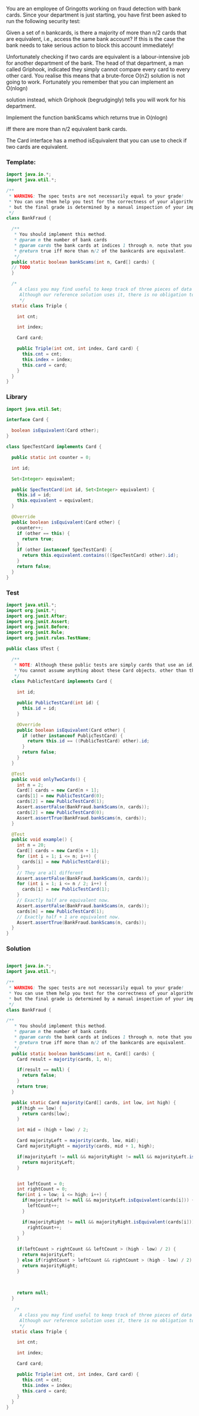 You are an employee of Gringotts working on fraud detection with bank cards.
Since your department is just starting, you have first been asked to run the following security test:

Given a set of n bankcards, is there a majority of more than n/2 cards that are equivalent, i.e., access the same bank account?
If this is the case the bank needs to take serious action to block this account immediately!

Unfortunately checking if two cards are equivalent is a labour-intensive job for another department of the bank.
The head of that department, a man called Griphook, indicated they simply cannot compare every card to every other card.
You realise this means that a brute-force O(n2)
solution is not going to work.
Fortunately you remember that you can implement an O(nlogn)

solution instead, which Griphook (begrudgingly) tells you will work for his department.

Implement the function bankScams which returns true in O(nlogn)

iff there are more than n/2 equivalent bank cards.

The Card interface has a method isEquivalent that you can use to check if two cards are equivalent.

### Template:
```java
import java.io.*;
import java.util.*;

/**
 * WARNING: The spec tests are not necessarily equal to your grade!
 * You can use them help you test for the correctness of your algorithm,
 * but the final grade is determined by a manual inspection of your implementation.
 */
class BankFraud {

  /**
   * You should implement this method.
   * @param n the number of bank cards
   * @param cards the bank cards at indices 1 through n, note that you should ignore index 0!
   * @return true iff more than n/2 of the bankcards are equivalent.
   */
  public static boolean bankScams(int n, Card[] cards) {
  // TODO
  }

  /*
     A class you may find useful to keep track of three pieces of data together.
     Although our reference solution uses it, there is no obligation to use it!
     */
  static class Triple {

    int cnt;

    int index;

    Card card;

    public Triple(int cnt, int index, Card card) {
      this.cnt = cnt;
      this.index = index;
      this.card = card;
    }
  }
}

```

### Library
```java
import java.util.Set;

interface Card {

  boolean isEquivalent(Card other);
}

class SpecTestCard implements Card {

  public static int counter = 0;

  int id;

  Set<Integer> equivalent;

  public SpecTestCard(int id, Set<Integer> equivalent) {
    this.id = id;
    this.equivalent = equivalent;
  }

  @Override
  public boolean isEquivalent(Card other) {
    counter++;
    if (other == this) {
      return true;
    }
    if (other instanceof SpecTestCard) {
      return this.equivalent.contains(((SpecTestCard) other).id);
    }
    return false;
  }
}

```

### Test
```java
import java.util.*;
import org.junit.*;
import org.junit.After;
import org.junit.Assert;
import org.junit.Before;
import org.junit.Rule;
import org.junit.rules.TestName;

public class UTest {

  /**
   * NOTE: Although these public tests are simply cards that use an id, our spec tests have a more involved method of checking for equivalence!
   * You cannot assume anything about these Card objects, other than that the method isEquivalent exists!
   */
  class PublicTestCard implements Card {

    int id;

    public PublicTestCard(int id) {
      this.id = id;
    }

    @Override
    public boolean isEquivalent(Card other) {
      if (other instanceof PublicTestCard) {
        return this.id == ((PublicTestCard) other).id;
      }
      return false;
    }
  }

  @Test
  public void onlyTwoCards() {
    int n = 2;
    Card[] cards = new Card[n + 1];
    cards[1] = new PublicTestCard(0);
    cards[2] = new PublicTestCard(1);
    Assert.assertFalse(BankFraud.bankScams(n, cards));
    cards[2] = new PublicTestCard(0);
    Assert.assertTrue(BankFraud.bankScams(n, cards));
  }

  @Test
  public void example() {
    int n = 20;
    Card[] cards = new Card[n + 1];
    for (int i = 1; i <= n; i++) {
      cards[i] = new PublicTestCard(i);
    }
    // They are all different
    Assert.assertFalse(BankFraud.bankScams(n, cards));
    for (int i = 1; i <= n / 2; i++) {
      cards[i] = new PublicTestCard(1);
    }
    // Exactly half are equivalent now.
    Assert.assertFalse(BankFraud.bankScams(n, cards));
    cards[n] = new PublicTestCard(1);
    // Exactly half + 1 are equivalent now.
    Assert.assertTrue(BankFraud.bankScams(n, cards));
  }
}
```

### Solution
```java

import java.io.*;
import java.util.*;

/**
 * WARNING: The spec tests are not necessarily equal to your grade!
 * You can use them help you test for the correctness of your algorithm,
 * but the final grade is determined by a manual inspection of your implementation.
 */
class BankFraud {

/**
   * You should implement this method.
   * @param n the number of bank cards
   * @param cards the bank cards at indices 1 through n, note that you should ignore index 0!
   * @return true iff more than n/2 of the bankcards are equivalent.
   */
  public static boolean bankScams(int n, Card[] cards) {
    Card result = majority(cards, 1, n);

    if(result == null) {
      return false;
    }
    return true;
  }

  public static Card majority(Card[] cards, int low, int high) {
    if(high == low) {
      return cards[low];
    }

    int mid = (high + low) / 2;

    Card majorityLeft = majority(cards, low, mid);
    Card majorityRight = majority(cards, mid + 1, high);

    if(majorityLeft != null && majorityRight != null && majorityLeft.isEquivalent(majorityRight)) {
      return majorityLeft;
    }


    int leftCount = 0;
    int rightCount = 0;
    for(int i = low; i <= high; i++) {
      if(majorityLeft != null && majorityLeft.isEquivalent(cards[i])) {
        leftCount++;
      }

      if(majorityRight != null && majorityRight.isEquivalent(cards[i])) {
        rightCount++;
      }
    }

    if(leftCount > rightCount && leftCount > (high - low) / 2) {
      return majorityLeft;
    } else if(rightCount > leftCount && rightCount > (high - low) / 2) {
      return majorityRight;
    }
    
    

    return null;
  }
  
   /*
     A class you may find useful to keep track of three pieces of data together.
     Although our reference solution uses it, there is no obligation to use it!
     */
  static class Triple {

    int cnt;

    int index;

    Card card;

    public Triple(int cnt, int index, Card card) {
      this.cnt = cnt;
      this.index = index;
      this.card = card;
    }
  }
}
```
